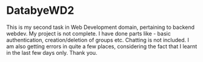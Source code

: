 # DatabyeWD2
This is my second task in Web Development domain, pertaining to backend webdev. 
My project is not complete. 
I have done parts like - basic authentication, creation/deletion of groups etc.
Chatting is not included. 
I am also getting errors in quite a few places, considering the fact that I learnt in the last few days only.
Thank you.
